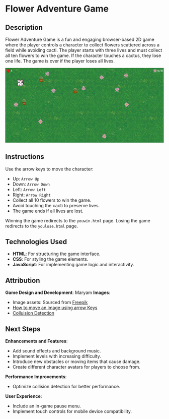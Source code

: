 # Flower Adventure Game
## Description
Flower Adventure Game is a fun and engaging browser-based 2D game where the player controls a character to collect flowers scattered across a field while avoiding cacti. The player starts with three lives and must collect all ten flowers to win the game. If the character touches a cactus, they lose one life. The game is over if the player loses all lives.

![Gameplay](./gameplay_ss.png)

## Instructions

Use the arrow keys to move the character:
- Up: `Arrow Up`
- Down: `Arrow Down`
- Left: `Arrow Left`
- Right: `Arrow Right`
- Collect all 10 flowers to win the game.
- Avoid touching the cacti to preserve lives.
- The game ends if all lives are lost.


Winning the game redirects to the `youwin.html` page. Losing the game redirects to the `youlose.html` page.

## Technologies Used
- **HTML**: For structuring the game interface.
- **CSS**: For styling the game elements.
- **JavaScript**: For implementing game logic and interactivity.

## Attribution
**Game Design and Development**: Maryam
**Images**:
- Image assets: Sourced from [Freepik](freepik.com)
- [How to move an image using arrow Keys](https://www.mooict.com/javascript-tutorial-move-an-image-using-the-arrow-keys-in-html-canvas/)
- [Colluision Detection](https://developer.mozilla.org/en-US/docs/Games/Tutorials/2D_Breakout_game_pure_JavaScript/Collision_detection)

## Next Steps
 **Enhancements and Features**:
- Add sound effects and background music.
- Implement levels with increasing difficulty.
- Introduce new obstacles or moving items that cause damage.
- Create different character avatars for players to choose from.

**Performance Improvements**:
- Optimize collision detection for better performance.

**User Experience**:
- Include an in-game pause menu.
- Implement touch controls for mobile device compatibility.
